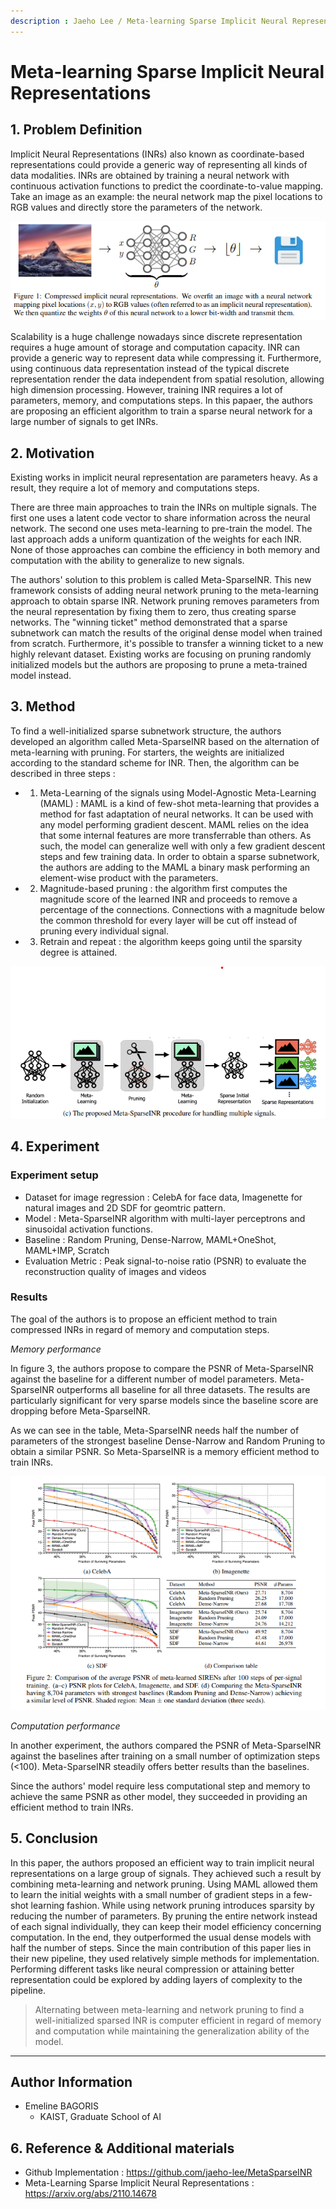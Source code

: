 ```yaml
---
description : Jaeho Lee / Meta-learning Sparse Implicit Neural Representations / NeurIPS 2021  
---
```


# **Meta-learning Sparse Implicit Neural Representations** 


## **1. Problem Definition**  

Implicit Neural Representations (INRs) also known as coordinate-based representations could provide a generic way of representing all kinds of data modalities. INRs are obtained by training a neural network with continuous activation functions to predict the coordinate-to-value mapping. Take an image as an example: the neural network map the pixel locations to RGB values and directly store the parameters of the network. 

![Figure 1: INR example for image](../../.gitbook/2022-spring-assets/EmelineBagoris1/inr_schema.png)


Scalability is a huge challenge nowadays since discrete representation requires a huge amount of storage and computation capacity. INR can provide a generic way to represent data while compressing it. Furthermore, using continuous data representation instead of the typical discrete representation render the data independent from spatial resolution, allowing high dimension processing. However, training INR requires a lot of parameters, memory, and computations steps. In this papaer, the authors are proposing an efficient algorithm to train a sparse neural network for a large number of signals to get INRs. 




## **2. Motivation**  

Existing works in implicit neural representation are parameters heavy. As a result, they require a lot of memory and computations steps. 

There are three main approaches to train the INRs on multiple signals. The first one uses a latent code vector to share information across the neural network. The second one uses meta-learning to pre-train the model. The last approach adds a uniform quantization of the weights for each INR. None of those approaches can combine the efficiency in both memory and computation with the ability to generalize to new signals. 

The authors' solution to this problem is called Meta-SparseINR. This new framework consists of adding neural network pruning to the meta-learning approach to obtain sparse INR. Network pruning removes parameters from the neural representation by fixing them to zero, thus creating sparse networks. The "winning ticket" method demonstrated that a sparse subnetwork can match the results of the original dense model when trained from scratch. Furthermore, it's possible to transfer a winning ticket to a new highly relevant dataset. Existing works are focusing on pruning randomly initialized models but the authors are proposing to prune a meta-trained model instead. 

## **3. Method**  

To find a well-initialized sparse subnetwork structure, the authors developed an algorithm called Meta-SparseINR based on the alternation of meta-learning with pruning. For starters, the weights are initialized according to the standard scheme for INR. Then, the algorithm can be described in three steps : 
* 1) Meta-Learning of the signals using Model-Agnostic Meta-Learning (MAML) : MAML is a kind of few-shot meta-learning that provides a method for fast adaptation of neural networks. It can be used with any model performing gradient descent. MAML relies on the idea that some internal features are more transferrable than others. As such, the model can generalize well with only a few gradient descent steps and few training data. In order to obtain a sparse subnetwork, the authors are adding to the MAML a binary mask performing an element-wise product with the parameters.
* 2) Magnitude-based pruning : the algorithm first computes the magnitude score of the learned INR and proceeds to remove a percentage of the connections. Connections with a magnitude below the common threshold for every layer will be cut off instead of pruning every individual signal. 
* 3) Retrain and repeat : the algorithm keeps going until the sparsity degree is attained. 

![Figure 2: Meta-SparseINR schema](../../.gitbook/2022-spring-assets/EmelineBagoris1/meta-sparseINR-concept.png)


## **4. Experiment**  

### **Experiment setup**  

* Dataset for image regression : CelebA for face data, Imagenette for natural images and 2D SDF for geomtric pattern.
* Model : Meta-SparseINR algorithm with multi-layer perceptrons and sinusoidal activation functions. 
* Baseline : Random Pruning, Dense-Narrow, MAML+OneShot, MAML+IMP, Scratch
* Evaluation Metric : Peak signal-to-noise ratio (PSNR) to evaluate the reconstruction quality of images and videos

### **Results**  

The goal of the authors is to propose an efficient method to train compressed INRs in regard of memory and computation steps. 

*Memory performance*

In figure 3, the authors propose to compare the PSNR of Meta-SparseINR against the baseline for a different number of model parameters. Meta-SparseINR outperforms all baseline for all three datasets. The results are particularly significant for very sparse models since the baseline score are dropping before Meta-SparseINR.

As we can see in the table, Meta-SparseINR needs half the number of parameters of the strongest baseline Dense-Narrow and Random Pruning to obtain a similar PSNR. So Meta-SparseINR is a memory efficient method to train INRs. 


![Figure 3: PSNR results of Meta-SparseINR against baselines](../../.gitbook/2022-spring-assets/EmelineBagoris1/Meta-SparseINR-memory-results-against-baseline.png)

*Computation performance*

In another experiment, the authors compared the PSNR of Meta-SparseINR against the baselines after training on a small number of optimization steps (<100). Meta-SparseINR steadily offers better results than the baselines. 

Since the authors' model require less computational step and memory to achieve the same PSNR as other model, they succeeded in providing an efficient method to train INRs.



## **5. Conclusion**  

In this paper, the authors proposed an efficient way to train implicit neural representations on a large group of signals. They achieved such a result by combining meta-learning and network pruning. Using MAML allowed them to learn the initial weights with a small number of gradient steps in a few-shot learning fashion. While using network pruning introduces sparsity by reducing the number of parameters. By pruning the entire network instead of each signal individually, they can keep their model efficiency concerning computation. In the end, they outperformed the usual dense models with half the number of steps. Since the main contribution of this paper lies in their new pipeline, they used relatively simple methods for implementation. Performing different tasks like neural compression or attaining better representation could be explored by adding layers of complexity to the pipeline. 

> Alternating between meta-learning and network pruning to find a well-initialized sparsed INR is computer efficient in regard of memory and computation while maintaining the generalization ability of the model.


---  
## **Author Information**  

* Emeline BAGORIS 
    * KAIST, Graduate School of AI  

## **6. Reference & Additional materials**  

* Github Implementation : https://github.com/jaeho-lee/MetaSparseINR  
* Meta-Learning Sparse Implicit Neural Representations : https://arxiv.org/abs/2110.14678

